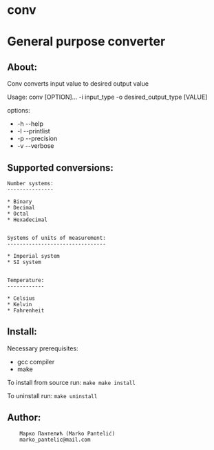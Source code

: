 
# conv 
General purpose converter
===


## About:

Conv converts input value to desired output value

Usage: conv [OPTION]... -i input_type -o desired_output_type [VALUE]

options:
* -h	 --help
* -l	 --printlist
* -p	 --precision
* -v	 --verbose



## Supported conversions:


	Number systems:
	---------------

	* Binary
	* Decimal
	* Octal
	* Hexadecimal 


	Systems of units of measurement:
	--------------------------------

	* Imperial system
	* SI system

	
	Temperature:
	------------

	* Celsius
	* Kelvin
	* Fahrenheit
	


## Install:

Necessary prerequisites:
* gcc compiler
* make


To install from source run:
`make
 make install`


To uninstall run:
`make uninstall`
	
	
	
## Author:

        Марко Пантелић (Marko Pantelić)
        marko_pantelic@mail.com

	
